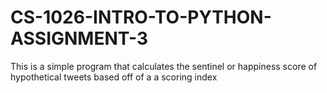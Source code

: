 # CS-1026-INTRO-TO-PYTHON-ASSIGNMENT-3
This is a simple program that calculates the sentinel or happiness score of hypothetical tweets based off of a a scoring index
